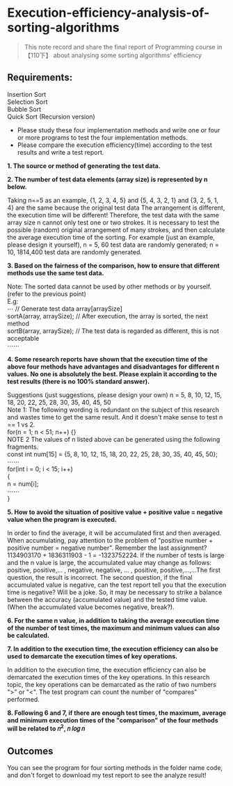 # Execution-efficiency-analysis-of-sorting-algorithms
> This note record and share the final report of Programming course in 【110下】 about analysing some sorting algorithms' efficiency
## Requirements:
Insertion Sort  
Selection Sort  
Bubble Sort  
Quick Sort (Recursion version)
* Please study these four implementation methods and write one or four or more programs to test the four implementation methods.
* Please compare the execution efficiency(time) according to the test results and write a test report.
  
**1. The source or method of generating the test data.**

**2. The number of test data elements (array size) is represented by n below.**

Taking n==5 as an example, {1, 2, 3, 4, 5} and {5, 4, 3, 2, 1} and {3, 2, 5, 1, 4} are the same because the original test data The arrangement is different, the execution time will be different! Therefore, the test data with the same array size n cannot only test one or two strokes. It is necessary to test the possible (random) original arrangement of many strokes, and then calculate the average execution time of the sorting. For example (just an example, please design it yourself), n = 5, 60 test data are randomly generated; n = 10, 1814,400 test data are randomly generated.

**3. Based on the fairness of the comparison, how to ensure that different methods use the same test data.**

Note: The sorted data cannot be used by other methods or by yourself. (refer to the 
previous point)  
E.g:  
⋯ // Generate test data array[arraySize]  
sortA(array, arraySize); // After execution, the array is sorted, the next method  
sortB(array, arraySize); // The test data is regarded as different, this is not acceptable  
⋯⋯

**4. Some research reports have shown that the execution time of the above four methods have advantages and disadvantages for different n values. No one is absolutely the best. Please explain it according to the test results (there is no 100% standard answer).**

Suggestions (just suggestions, please design your own) n = 5, 8, 10, 12, 15, 18, 20, 22, 25, 28, 30, 35, 40, 45, 50  
Note 1: The following wording is redundant on the subject of this research and wastes time to get the same result. And it doesn't make sense to test n == 1 vs 2.  
for(n = 1; n < 51; n++) {}  
NOTE 2 The values of n listed above can be generated using the following fragments.  
const int num[15] = {5, 8, 10, 12, 15, 18, 20, 22, 25, 28, 30, 35, 40, 45, 50};  
⋯⋯  
for(int i = 0; i < 15; i++)  
{  
 n = num[i];   
⋯⋯  
}

**5. How to avoid the situation of positive value + positive value = negative value when the program is executed.**

In order to find the average, it will be accumulated first and then averaged. When accumulating, pay attention to the problem of "positive number + positive number = negative number". Remember the last assignment? 1134903170 + 1836311903 - 1 = -1323752224. If the number of tests is large and the n value is large, the accumulated value may change as follows:  
positive, positive,… , negative, negative, ... , positive, positive,...,...The first question, the result is incorrect.
The second question, if the final accumulated value is negative, can the test report tell you that the execution time is negative? Will be a joke.
So, it may be necessary to strike a balance between the accuracy (accumulated value) and the tested time value.
(When the accumulated value becomes negative, break?).

**6. For the same n value, in addition to taking the average execution time of the number of test times, the maximum and minimum values can also be calculated.**

**7. In addition to the execution time, the execution efficiency can also be used to demarcate the execution times of key operations.**

In addition to the execution time, the execution efficiency can also be demarcated the execution times of the key operations. In this research topic, the key operations can be demarcated as the ratio of two numbers ">" or "<". The test program can count the number of "compares" performed.

**8. Following 6 and 7, if there are enough test times, the maximum, average and minimum 
execution times of the "comparison" of the four methods will be related to 𝑛<sup>2</sup>, 𝑛 𝑙𝑜𝑔 𝑛**
## Outcomes
You can see the program for four sorting methods in the folder name code, and don't forget to download my test report to see the analyze result!
